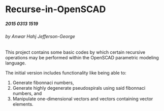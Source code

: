 # Recurse-in-OpenSCAD
##### 2015 0313 1519 
###### by Anwar Hahj Jefferson-George
This project contains some basic codes by which certain recursive operations may be performed within the OpenSCAD parametric modeling language.

The initial version includes functionality like being able to:
1. Generate fibonnaci numbers,
2. Generate highly degenerate pseudospirals using said fibonnaci numbers, and 
3. Manipulate one-dimensional vectors and vectors containing vector elements.
